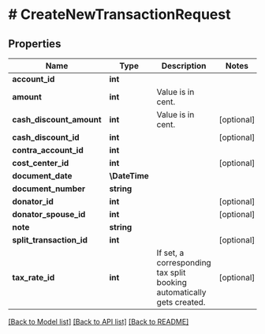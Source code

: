 # # CreateNewTransactionRequest

## Properties

Name | Type | Description | Notes
------------ | ------------- | ------------- | -------------
**account_id** | **int** |  |
**amount** | **int** | Value is in cent. |
**cash_discount_amount** | **int** | Value is in cent. | [optional]
**cash_discount_id** | **int** |  | [optional]
**contra_account_id** | **int** |  |
**cost_center_id** | **int** |  | [optional]
**document_date** | **\DateTime** |  |
**document_number** | **string** |  |
**donator_id** | **int** |  | [optional]
**donator_spouse_id** | **int** |  | [optional]
**note** | **string** |  |
**split_transaction_id** | **int** |  | [optional]
**tax_rate_id** | **int** | If set, a corresponding tax split booking automatically gets created. | [optional]

[[Back to Model list]](../../README.md#models) [[Back to API list]](../../README.md#endpoints) [[Back to README]](../../README.md)
